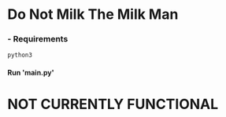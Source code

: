 # Do Not Milk The Milk Man
### - Requirements
```
python3
```
#### Run 'main.py'

# NOT CURRENTLY FUNCTIONAL
